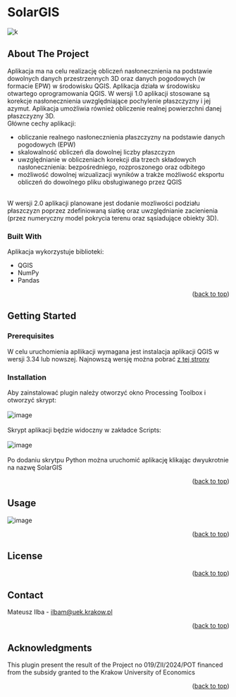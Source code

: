 <a name="readme-top"></a>
# SolarGIS

![k](https://github.com/MateuszIlba/SolarGIS/assets/50248287/d9d6daaa-2d57-4d85-86fd-9b65845d82c4)

## About The Project

Aplikacja ma na celu realizację obliczeń nasłonecznienia na podstawie dowolnych danych przestrzennych 3D oraz danych pogodowych (w formacie EPW) w środowisku QGIS. Aplikacja działa w środowisku otwartego oprogramowania QGIS. W wersji 1.0 aplikacji stosowane są korekcje nasłonecznienia uwzględniające pochylenie płaszczyzny i jej azymut. Aplikacja umożliwia również obliczenie realnej powierzchni danej płaszczyzny 3D. <br>
Główne cechy aplikacji:<br>
<ul>
  <li>obliczanie realnego nasłonecznienia płaszczyzny na podstawie danych pogodowych (EPW)</li>
  <li>skalowalność obliczeń dla dowolnej liczby płaszczyzn</li>
  <li>uwzględnianie w obliczeniach korekcji dla trzech składowych nasłonecznienia: bezpośredniego, rozproszonego oraz odbitego</li>
  <li>możliwość dowolnej wizualizacji wyników a trakże możliwość eksportu obliczeń do dowolnego pliku obsługiwanego przez QGIS</li>
</ul><br>
W wersji 2.0 aplikacji planowane jest dodanie mozliwości podziału płaszczyzn poprzez zdefiniowaną siatkę oraz uwzględnianie zacienienia (przez numeryczny model pokrycia terenu oraz sąsiadujące obiekty 3D).

### Built With

Aplikacja wykorzystuje biblioteki: 
<ul>
<li>QGIS</li>
<li>NumPy</li>
<li>Pandas</li>
</ul>
<p align="right">(<a href="#readme-top">back to top</a>)</p>

## Getting Started
### Prerequisites

W celu uruchomienia apllikacji wymagana jest instalacja aplikacji QGIS w wersji 3.34 lub nowszej. Najnowszą wersję można pobrać <a href="https://qgis.org/en/site/forusers/download.html">z tej strony</a>

### Installation

Aby zainstalować plugin należy otworzyć okno Processing Toolbox i otworzyć skrypt:<br><br>
![image](https://github.com/MateuszIlba/SolarGIS/assets/50248287/ea75490a-5680-4c1b-901a-20a9de189bec)<br><br>
Skrypt aplikacji będzie widoczny w zakładce Scripts:<br><br>
![image](https://github.com/MateuszIlba/SolarGIS/assets/50248287/8dfe83c6-0e0f-42d2-bc25-a99125849560)<br><br>
Po dodaniu skrytpu Python można uruchomić aplikację klikając dwyukrotnie na nazwę SolarGIS

<p align="right">(<a href="#readme-top">back to top</a>)</p>

## Usage
![image](https://github.com/MateuszIlba/SolarGIS/assets/50248287/6abd2d56-1498-4245-90d5-5f45b2aa501d)


<p align="right">(<a href="#readme-top">back to top</a>)</p>

## License
<p align="right">(<a href="#readme-top">back to top</a>)</p>

## Contact
Mateusz Ilba - ilbam@uek.krakow.pl
<p align="right">(<a href="#readme-top">back to top</a>)</p>

## Acknowledgments
This plugin present the result of the Project no 019/ZII/2024/POT financed from the subsidy granted to the Krakow University of
Economics
<p align="right">(<a href="#readme-top">back to top</a>)</p>
